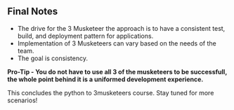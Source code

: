 ## Final Notes
* The drive for the 3 Musketeer the approach is to have a consistent test, build, and deployment pattern for applications. 
* Implementation of 3 Musketeers can vary based on the needs of the team. 
* The goal is consistency.

**Pro-Tip - You do not have to use all 3 of the musketeers to be successfull, the whole point behind it is a uniformed development experience.**

This concludes the python to 3musketeers course. Stay tuned for more scenarios! 